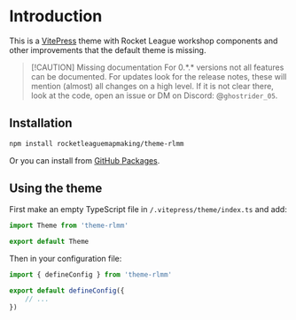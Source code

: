 # Introduction

This is a [VitePress](https://vitepress.dev) theme with Rocket League workshop components and other improvements that the default theme is missing.

> [!CAUTION] Missing documentation
> For 0.\*.\* versions not all features can be documented. For updates look for the release notes, these will mention (almost) all changes on a high level. If it is not clear there, look at the code, open an issue or DM on Discord: @`ghostrider_05`.

## Installation

```sh
npm install rocketleaguemapmaking/theme-rlmm
```

Or you can install from [GitHub Packages](https://github.com/RocketLeagueMapmaking/theme-rlmm/pkgs/npm/theme-rlmm).

## Using the theme

First make an empty TypeScript file in `/.vitepress/theme/index.ts` and add:

```ts
import Theme from 'theme-rlmm'

export default Theme
```

Then in your configuration file:

```ts
import { defineConfig } from 'theme-rlmm'

export default defineConfig({
    // ...
})
```
